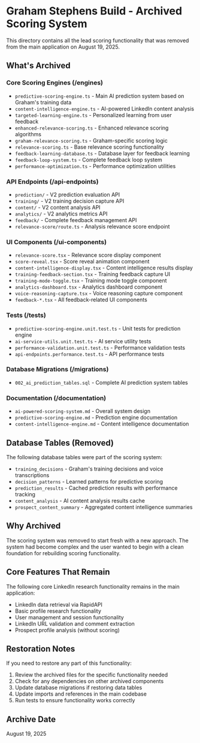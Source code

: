 # Graham Stephens Build - Archived Scoring System

This directory contains all the lead scoring functionality that was removed from the main application on August 19, 2025.

## What's Archived

### Core Scoring Engines (/engines)
- `predictive-scoring-engine.ts` - Main AI prediction system based on Graham's training data
- `content-intelligence-engine.ts` - AI-powered LinkedIn content analysis
- `targeted-learning-engine.ts` - Personalized learning from user feedback
- `enhanced-relevance-scoring.ts` - Enhanced relevance scoring algorithms
- `graham-relevance-scoring.ts` - Graham-specific scoring logic
- `relevance-scoring.ts` - Base relevance scoring functionality
- `feedback-learning-database.ts` - Database layer for feedback learning
- `feedback-loop-system.ts` - Complete feedback loop system
- `performance-optimization.ts` - Performance optimization utilities

### API Endpoints (/api-endpoints)
- `prediction/` - V2 prediction evaluation API
- `training/` - V2 training decision capture API
- `content/` - V2 content analysis API
- `analytics/` - V2 analytics metrics API
- `feedback/` - Complete feedback management API
- `relevance-score/route.ts` - Analysis relevance score endpoint

### UI Components (/ui-components)
- `relevance-score.tsx` - Relevance score display component
- `score-reveal.tsx` - Score reveal animation component
- `content-intelligence-display.tsx` - Content intelligence results display
- `training-feedback-section.tsx` - Training feedback capture UI
- `training-mode-toggle.tsx` - Training mode toggle component
- `analytics-dashboard.tsx` - Analytics dashboard component
- `voice-reasoning-capture.tsx` - Voice reasoning capture component
- `feedback-*.tsx` - All feedback-related UI components

### Tests (/tests)
- `predictive-scoring-engine.unit.test.ts` - Unit tests for prediction engine
- `ai-service-utils.unit.test.ts` - AI service utility tests
- `performance-validation.unit.test.ts` - Performance validation tests
- `api-endpoints.performance.test.ts` - API performance tests

### Database Migrations (/migrations)
- `002_ai_prediction_tables.sql` - Complete AI prediction system tables

### Documentation (/documentation)
- `ai-powered-scoring-system.md` - Overall system design
- `predictive-scoring-engine.md` - Prediction engine documentation
- `content-intelligence-engine.md` - Content intelligence documentation

## Database Tables (Removed)

The following database tables were part of the scoring system:
- `training_decisions` - Graham's training decisions and voice transcriptions
- `decision_patterns` - Learned patterns for predictive scoring
- `prediction_results` - Cached prediction results with performance tracking
- `content_analysis` - AI content analysis results cache
- `prospect_content_summary` - Aggregated content intelligence summaries

## Why Archived

The scoring system was removed to start fresh with a new approach. The system had become complex and the user wanted to begin with a clean foundation for rebuilding scoring functionality.

## Core Features That Remain

The following core LinkedIn research functionality remains in the main application:
- LinkedIn data retrieval via RapidAPI
- Basic profile research functionality
- User management and session functionality
- LinkedIn URL validation and comment extraction
- Prospect profile analysis (without scoring)

## Restoration Notes

If you need to restore any part of this functionality:
1. Review the archived files for the specific functionality needed
2. Check for any dependencies on other archived components
3. Update database migrations if restoring data tables
4. Update imports and references in the main codebase
5. Run tests to ensure functionality works correctly

## Archive Date
August 19, 2025